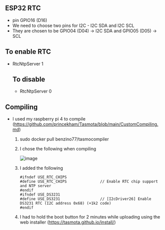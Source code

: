   ## ESP32 RTC

- pin GPIO16 (D16)
- We need to choose two pins for I2C - I2C SDA and I2C SCL
- They are chosen to be GPIO04 (D04) -> I2C SDA and GPIO05 (D05) -> SCL

## To enable RTC
- RtcNtpServer 1

  ## To disable
  - RtcNtpServer 0
 
## Compiling
- I used my raspberry pi 4 to compile (https://github.com/princekham/Tasmota/blob/main/CustomCompiling.md)
  1. sudo docker pull benzino77/tasmocompiler
  2. I chose the following when compiling
 
     ![image](https://github.com/user-attachments/assets/ac273ad2-6cb9-4b8f-8030-089118da1bfe)

  3. I added the following
     ```
     #ifndef USE_RTC_CHIPS 
     #define USE_RTC_CHIPS               // Enable RTC chip support and NTP server
     #endif
     #ifndef USE_DS3231
     #define USE_DS3231                  // [I2cDriver26] Enable DS3231 RTC (I2C address 0x68) (+1k2 code)
     #endif
     ```
  4. I had to hold the boot button for 2 minutes while uploading using the web installer (https://tasmota.github.io/install/)
